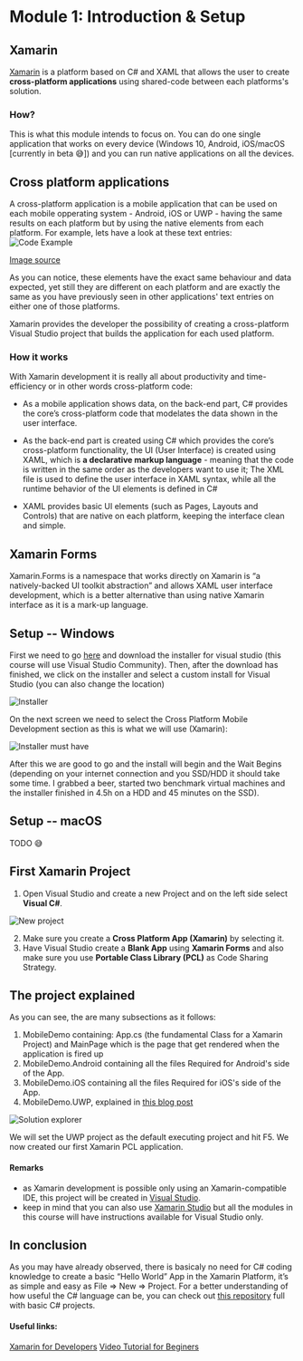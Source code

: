 # Module 1: Introduction & Setup

## Xamarin
[Xamarin](https://www.xamarin.com/) is a platform based on C# and XAML that allows the user to create **cross-platform applications** using shared-code between each platforms's solution.


### How? 
This is what this module intends to focus on. You can do one single application that works on every device (Windows 10, Android, iOS/macOS [currently in beta :sweat_smile:]) and you can run native applications on all the devices.

## Cross platform applications
A cross-platform application is a mobile application that can be used on each mobile opperating system - Android, iOS or UWP - having the same results on each platform but by using the native elements from each platform.
For example, lets have a look at these text entries:
![Code Example](https://github.com/microsoft-dx/xamarin-fundamentals-ui/blob/master/Images/xamarin-entry.png?raw=true)

[Image source](http://ammras.elmapharmamarketing.in/content/images/pages/forms/example-app.png)

As you can notice, these elements have the exact same behaviour and data expected, yet still they are different on each platform and are exactly the same as you have previously seen in other applications' text entries on either one of those platforms.

Xamarin provides the developer the possibility of creating a cross-platform Visual Studio project that builds the application for each used platform.

### How it works
With Xamarin development it is really all about productivity and time-efficiency or in other words cross-platform code:

- As a mobile application shows data, on the back-end part, C# provides the core’s cross-platform code that modelates the data shown in the user interface.
- As the back-end part is created using C# which provides the core’s cross-platform functionality, the UI (User Interface) is created using XAML, which is **a declarative markup language** - meaning that the code is written in the same order as the developers want to use it;
The XML file is used to define the user interface in XAML syntax,  while all  the  runtime  behavior  of  the  UI  elements  is  defined  in  C#

- XAML provides basic UI elements (such as Pages, Layouts and Controls) that are native on each platform, keeping the interface clean and simple.


## Xamarin Forms
Xamarin.Forms is a namespace that works directly on Xamarin is “a natively-backed UI toolkit abstraction” and allows XAML user interface development, which  is  a  better  alternative  than  using  native  Xamarin  interface as it is a mark-up language.

## Setup -- Windows
First we need to go [here](https://www.visualstudio.com/downloads/) and download the installer for visual studio (this course will use Visual Studio Community). Then, after the download has finished, we click on the installer and select a custom install for Visual Studio (you can also change the location)

![Installer](https://github.com/microsoft-dx/xamarin-fundamentals-ui/blob/master/Images/installer.png?raw=true)

On the next screen we need to select the Cross Platform Mobile Development section as this is what we will use (Xamarin):

![Installer must have](https://github.com/microsoft-dx/xamarin-fundamentals-ui/blob/master/Images/installer-must-have.png?raw=true)

After this we are good to go and the install will begin and the Wait Begins (depending on your internet connection and you SSD/HDD it should take some time. I grabbed a beer, started two benchmark virtual machines and the installer finished in 4.5h on a HDD and 45 minutes on the SSD).

## Setup -- macOS

TODO :sweat_smile:

## First Xamarin Project

1. Open Visual Studio and create a new Project and on the left side select **Visual C#**.

![New project](https://github.com/microsoft-dx/xamarin-fundamentals-ui/blob/master/Images/new-project.PNG?raw=true)

2. Make sure you create a __Cross Platform App (Xamarin)__ by selecting it.
3. Have Visual Studio create a **Blank App** using **Xamarin Forms** and also make sure you use **Portable Class Library (PCL)** as Code Sharing Strategy.

## The project explained

As you can see, the are many subsections as it follows: 

1. MobileDemo containing: App.cs (the fundamental Class for a Xamarin Project) and MainPage which is the page that get rendered when the application is fired up
2. MobileDemo.Android containing all the files Required for Android's side of the App.
3. MobileDemo.iOS containing all the files Required for iOS's side of the App. 
4. MobileDemo.UWP, explained in [this blog post](https://laurentiu.microsoft.pub.ro/2016/04/03/hello-universal-windows-platform/)

![Solution explorer](https://github.com/microsoft-dx/xamarin-fundamentals-ui/blob/master/Images/solution_explorer.png?raw=true)

We will set the UWP project as the default executing project and hit F5. We now created our first Xamarin PCL application.

#### Remarks
- as Xamarin development is possible only using an Xamarin-compatible IDE, this project will be created in [Visual Studio](https://www.visualstudio.com/).
- keep in mind that you can also use [Xamarin Studio](https://developer.xamarin.com/guides/cross-platform/xamarin-studio/) but all the modules in this course will have instructions available for Visual Studio only.

## In conclusion

As you may have already observed, there is basicaly no need for C# coding knowledge to create a basic “Hello World” App in the Xamarin Platform, it’s as simple and easy as File => New => Project. For a better understanding of how useful the C# language can be, you can check out [this repository](https://github.com/microsoft-dx/csharp-fundamentals/) full with basic C# projects.

#### Useful links:
[Xamarin for Developers](https://developer.xamarin.com/)
[Video Tutorial for Beginers](https://www.youtube.com/watch?v=6MQXkUfIn9M)
